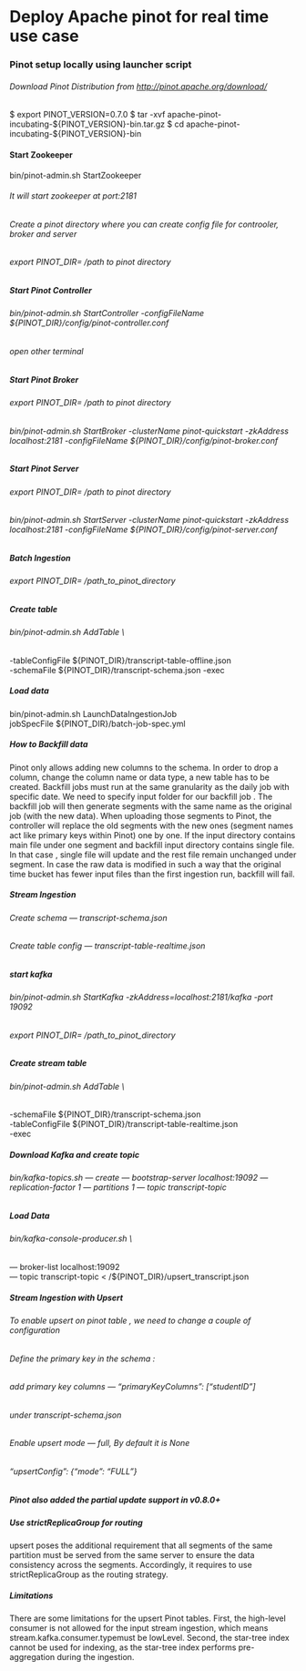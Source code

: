 # Deploy Apache pinot for real time use case
### Pinot setup locally using launcher script
###### Download Pinot Distribution from http://pinot.apache.org/download/
$ export PINOT_VERSION=0.7.0
$ tar -xvf apache-pinot-incubating-${PINOT_VERSION}-bin.tar.gz
$ cd apache-pinot-incubating-${PINOT_VERSION}-bin
#### Start Zookeeper
bin/pinot-admin.sh StartZookeeper
###### It will start zookeeper at port:2181
###### Create a pinot directory where you can create config file for controoler, broker and server
###### export PINOT_DIR= /path to pinot directory
##### Start Pinot Controller
###### bin/pinot-admin.sh StartController -configFileName ${PINOT_DIR}/config/pinot-controller.conf
###### open other terminal
##### Start Pinot Broker
###### export PINOT_DIR= /path to pinot directory
###### bin/pinot-admin.sh StartBroker -clusterName pinot-quickstart -zkAddress localhost:2181 -configFileName ${PINOT_DIR}/config/pinot-broker.conf
##### Start Pinot Server
###### export PINOT_DIR= /path to pinot directory
###### bin/pinot-admin.sh StartServer -clusterName pinot-quickstart -zkAddress localhost:2181 -configFileName ${PINOT_DIR}/config/pinot-server.conf
##### Batch Ingestion
###### export PINOT_DIR= /path_to_pinot_directory
##### Create table
###### bin/pinot-admin.sh AddTable \
-tableConfigFile ${PINOT_DIR}/transcript-table-offline.json \
-schemaFile ${PINOT_DIR}/transcript-schema.json -exec
##### Load data
bin/pinot-admin.sh LaunchDataIngestionJob \
jobSpecFile ${PINOT_DIR}/batch-job-spec.yml
##### How to Backfill data
Pinot only allows adding new columns to the schema. In order to drop a column, change the column name or data type, a new table has to be created.
Backfill jobs must run at the same granularity as the daily job with specific date. We need to specify input folder for our backfill job .
The backfill job will then generate segments with the same name as the original job (with the new data).
When uploading those segments to Pinot, the controller will replace the old segments with the new ones (segment names act like primary keys within Pinot) one by one.
If the input directory contains main file under one segment and backfill input directory contains single file. In that case , single file will update and the rest file remain unchanged under segment.
In case the raw data is modified in such a way that the original time bucket has fewer input files than the first ingestion run, backfill will fail.
##### Stream Ingestion
###### Create schema — transcript-schema.json
###### Create table config — transcript-table-realtime.json
##### start kafka
###### bin/pinot-admin.sh StartKafka -zkAddress=localhost:2181/kafka -port 19092
###### export PINOT_DIR= /path_to_pinot_directory
##### Create stream table
###### bin/pinot-admin.sh AddTable \
-schemaFile ${PINOT_DIR}/transcript-schema.json \
-tableConfigFile ${PINOT_DIR}/transcript-table-realtime.json \
-exec
##### Download Kafka and create topic
###### bin/kafka-topics.sh — create — bootstrap-server localhost:19092 — replication-factor 1 — partitions 1 — topic transcript-topic
##### Load Data
###### bin/kafka-console-producer.sh \
— broker-list localhost:19092 \
— topic transcript-topic < /${PINOT_DIR}/upsert_transcript.json
##### Stream Ingestion with Upsert
###### To enable upsert on pinot table , we need to change a couple of configuration
###### Define the primary key in the schema :
###### add primary key columns — “primaryKeyColumns”: [“studentID”]
###### under transcript-schema.json
###### Enable upsert mode — full, By default it is None
###### “upsertConfig”: {“mode”: “FULL”}
##### Pinot also added the partial update support in v0.8.0+
##### Use strictReplicaGroup for routing

upsert poses the additional requirement that all segments of the same partition must be served from the same server to ensure the data consistency across the segments. Accordingly, it requires to use strictReplicaGroup as the routing strategy.
##### Limitations
There are some limitations for the upsert Pinot tables.
First, the high-level consumer is not allowed for the input stream ingestion, which means stream.kafka.consumer.typemust be lowLevel.
Second, the star-tree index cannot be used for indexing, as the star-tree index performs pre-aggregation during the ingestion.

